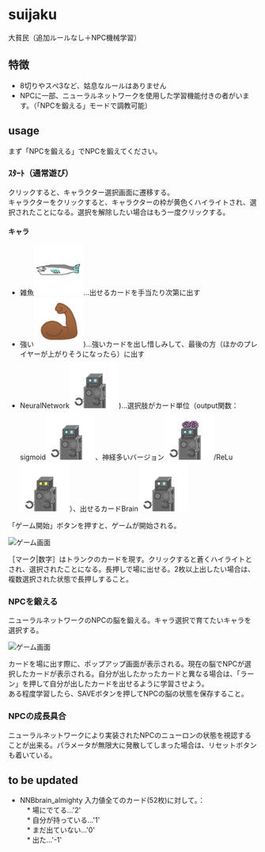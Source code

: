 # suijaku
大貧民（追加ルールなし＋NPC機械学習）<BR>
## 特徴
* 8切りやスぺ3など、姑息なルールはありません<BR>
* NPCに一部、ニューラルネットワークを使用した学習機能付きの者がいます。（「NPCを鍛える」モードで調教可能）
## usage
まず「NPCを鍛える」でNPCを鍛えてください。
### ｽﾀｰﾄ（通常遊び）
クリックすると、キャラクター選択画面に遷移する。<BR>
キャラクターをクリックすると、キャラクターの枠が黄色くハイライトされ、選択されたことになる。選択を解除したい場合はもう一度クリックする。
#### キャラ
* 雑魚<img src=app/src/main/res/drawable/zako.jpg width=100>…出せるカードを手当たり次第に出す<BR>
* 強い<img src=app/src/main/res/drawable/strong.jpg width=100>)…強いカードを出し惜しみして、最後の方（ほかのプレイヤーが上がりそうになったら）に出す<BR>
* NeuralNetwork<img src =app/src/main/res/drawable/robot_full_sigmoid.jpg width=100>)…選択肢がカード単位（output関数：sigmoid<img src=app/src/main/res/drawable/robot_full_sigmoid.jpg width=100>、神経多いバージョン<img src=app/src/main/res/drawable/robot_manyneurons.jpg width=100>/ReLu<img src=app/src/main/res/drawable/robot_full_relu.jpg width=100>）、出せるカードBrain<img src=app/src/main/res/drawable/robot_select.jpg width=100>

「ゲーム開始」ボタンを押すと、ゲームが開始される。

![ゲーム画面](http://msatoh.mydns.jp/img/Screenshot_20230817-081030.png)

［マーク|数字］はトランクのカードを現す。クリックすると蒼くハイライトとされ、選択されたことになる。長押しで場に出せる。2枚以上出したい場合は、複数選択された状態で長押しすること。
### NPCを鍛える
ニューラルネットワークのNPCの脳を鍛える。キャラ選択で育てたいキャラを選択する。

![ゲーム画面](http://msatoh.mydns.jp/img/Screenshot_20230817-081038.png)

カードを場に出す際に、ポップアップ画面が表示される。現在の脳でNPCが選択したカードが表示される。自分が出したかったカードと異なる場合は、「ラーン」を押して自分が出したカードを出せるように学習させよう。<BR>ある程度学習したら、SAVEボタンを押してNPCの脳の状態を保存すること。
### NPCの成長具合
ニューラルネットワークにより実装されたNPCのニューロンの状態を視認することが出来る。パラメータが無限大に発散してしまった場合は、リセットボタンも着いている。

## to be updated
* NNBbrain_almighty 入力値全てのカード(52枚)に対して。：<BR>
　* 場にでてる…'2'<BR>
　* 自分が持っている…'1'<BR>
　* まだ出ていない…'0'<BR>
　* 出た…'-1'<BR>
